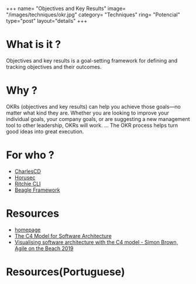 +++
name= "Objectives and Key Results"
image= "/images/techniques/okr.jpg"
category= "Techniques"
ring= "Potencial"
type="post"
layout="details"
+++

# What is it ?

Objectives and key results is a goal-setting framework for defining and tracking objectives and their outcomes. 

# Why ?

OKRs (objectives and key results) can help you achieve those goals—no matter what kind they are. Whether you are looking to improve your individual goals, your company goals, or are suggesting a new management tool to other leadership, OKRs will work. ... The OKR process helps turn good ideas into great execution.


# For who ?

* [CharlesCD](https://charlescd.io/)
* [Horusec](https://horusec.io/site/)
* [Ritchie CLI](https://ritchiecli.io/)
* [Beagle Framework](https://usebeagle.io/)

# Resources
- [homepage](https://c4model.com/)
- [The C4 Model for Software Architecture](https://www.infoq.com/articles/C4-architecture-model/)
- [Visualising software architecture with the C4 model - Simon Brown, Agile on the Beach 2019](https://www.youtube.com/watch?v=x2-rSnhpw0g)

# Resources(Portuguese)
